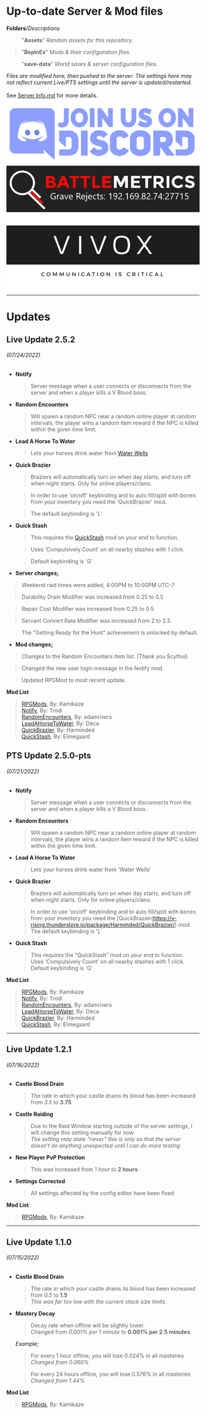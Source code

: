 # Up-to-date Server &amp; Mod files

**Folders**/*Descriptions*
> "**Assets**" *Random assets for this repository.*



> "**BepInEx**" *Mods & their configuration files.*



> "**save-data**" *World saves & server configuration files.*

*Files are modified here, then pushed to the server. The settings here may not reflect current Live/PTS settings until the server is updated/restarted.* <br><br>
See [Server Info.md](/Server%20Info.md) for more details.

[![Join Discord](https://github.com/Armored-22/GraveRejects/blob/main/Assets/join-us-on-discord.png)](https://discord.gg/pTuSasMxR5)
[![Battlemetrics](https://github.com/Armored-22/GraveRejects/blob/main/Assets/gr-battlemetrics-small.png)](https://www.battlemetrics.com/servers/vrising/15590166)
[![Vivox Enabled](https://github.com/Armored-22/GraveRejects/blob/main/Assets/vivox-enabled.png)](https://unity.com/products/vivox)
___

# Updates
## Live Update 2.5.2
###### *(07/24/2022)*

* **Notify**
  > Server message when a user connects or disconnects from the server and when a player kills a V Blood boss.


* **Random Encounters**<br>
  > Will spawn a random NPC near a random online player at random intervals, the player wins a random item reward if the NPC is killed within the given time limit.


* **Lead A Horse To Water**
  > Lets your horses drink water from [Water Wells](https://gaming.tools/v-rising/blueprints/tm_liquidstation_water_well01)


* **Quick Brazier**
  > Braziers will automatically turn on when day starts, and turn off when night starts. Only for online players/clans. <br>
  
  
  > In order to use 'on/off' keybinding and to auto fill/split with bones from your inventory you need the 'QuickBrazier' mod.<br>
  
  
  > The default keybinding is 'L'


* **Quick Stash**
  > This requires the [QuickStash](https://v-rising.thunderstore.io/package/Elmegaard/QuickStash/) mod on your end to function.<br>
  
  
  > Uses ‘Compulsively Count’ on all nearby stashes with 1 click.<br>
  
  
  > Default keybinding is 'G'
  
* **Server changes;**
> Weekend raid times were added, 4:00PM to 10:00PM UTC-7


> Durability Drain Modifier was increased from 0.25 to 0.5


> Repair Cost Modifier was increased from 0.25 to 0.5


> Servant Convert Rate Modifier was increased from 2 to 2.5


> The "Getting Ready for the Hunt" achievement is unlocked by default.

* **Mod changes;**
> Changes to the Random Encounters item list. (Thank you Scythul)


> Changed the new user login message in the Notify mod.


> Updated RPGMod to most recent update.

**Mod List**

  > [RPGMods](https://v-rising.thunderstore.io/package/RPGMods/RPGMods/), 
  > By: Kamikaze<br>
  > [Notify](https://v-rising.thunderstore.io/package/Trodi/Notify/), 
  > By: Trodi<br>
  > [RandomEncounters](https://v-rising.thunderstore.io/package/adainrivers/RandomEncounters/), 
  > By: adainrivers<br>
  > [LeadAHorseToWater](https://v-rising.thunderstore.io/package/deca/LeadAHorseToWater/), 
  > By: Deca<br>
  > [QuickBrazier](https://v-rising.thunderstore.io/package/Harminded/QuickBrazier/), 
  > By: Harminded<br>
  > [QuickStash](https://v-rising.thunderstore.io/package/Elmegaard/QuickStash/), 
  > By: Elmegaard

## PTS Update 2.5.0-pts
###### *(07/21/2022)*

* **Notify**
  > Server message when a user connects or disconnects from the server and when a player kills a V Blood boss.


* **Random Encounters**<br>
  > Will spawn a random NPC near a random online player at random intervals, the player wins a random item reward if the NPC is killed within the given time limit.


* **Lead A Horse To Water**
  > Lets your horses drink water from 'Water Wells'


* **Quick Brazier**
  > Braziers will automatically turn on when day starts, and turn off when night starts. Only for online players/clans.


  > In order to use 'on/off' keybinding and to auto fill/split with bones from your inventory you need the [QuickBrazier(https://v-rising.thunderstore.io/package/Harminded/QuickBrazier/) mod.<br>
  > The default keybinding is 'L'


* **Quick Stash**
  > This requires the "QuickStash" mod on your end to function.<br>
  > Uses ‘Compulsively Count’ on all nearby stashes with 1 click.<br>
  >  Default keybinding is 'G'

**Mod List**

  > [RPGMods](https://v-rising.thunderstore.io/package/RPGMods/RPGMods/), 
  > By: Kamikaze<br>
  > [Notify](https://v-rising.thunderstore.io/package/Trodi/Notify/), 
  > By: Trodi<br>
  > [RandomEncounters](https://v-rising.thunderstore.io/package/adainrivers/RandomEncounters/), 
  > By: adainrivers<br>
  > [LeadAHorseToWater](https://v-rising.thunderstore.io/package/deca/LeadAHorseToWater/), 
  > By: Deca<br>
  > [QuickBrazier](https://v-rising.thunderstore.io/package/Harminded/QuickBrazier/), 
  > By: Harminded<br>
  > [QuickStash](https://v-rising.thunderstore.io/package/Elmegaard/QuickStash/), 
  > By: Elmegaard
  
___

## Live Update 1.2.1
###### *(07/16/2022)*

* **Castle Blood Drain**
  > The rate in which your castle drains its blood has been increased from *3.5* to **3.75**


* **Castle Raiding**
  > Due to the Raid Window starting outside of the server settings, I will change this setting manually for now<br>
  > *The setting may state "never" this is only so that the server doesn't do anything unexpected until I can do more testing*


* **New Player PvP Protection**
  > This was increased from *1 hour* to **2 hours**.


* **Settings Corrected**
  > All settings affected by the config editor have been fixed
  
**Mod List**

  > [RPGMods](https://v-rising.thunderstore.io/package/RPGMods/RPGMods/), 
  > By: Kamikaze
  
___

## Live Update 1.1.0 
###### *(07/15/2022)*

* **Castle Blood Drain**
  > The rate in which your castle drains its blood has been increased from *0.5* to **1.5**<br>
  > *This was far too low with the current stack size limits.*<br>

* **Mastery Decay**
  > Decay rate when offline will be slightly lower.<br>
  > Changed from *0.001% per 1 minute* to **0.001% per 2.5 minutes**.

  *Example;*<br>
  > For every 1 hour offline, you will lose 0.024% in all masteries<br>
  > *Changed from 0.060%*


  > For every 24 hours offline, you will lose 0.576% in all masteries<br>
  > *Changed from 1.44%*

**Mod List**

  > [RPGMods](https://v-rising.thunderstore.io/package/RPGMods/RPGMods/), 
  > By: Kamikaze
